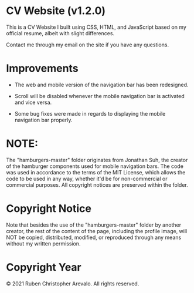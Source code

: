 # CV Website (v1.2.0)
This is a CV Website I built using CSS, HTML, and JavaScript based on my official resume, albeit with slight differences.

Contact me through my email on the site if you have any questions.

# Improvements

* The web and mobile version of the navigation bar has been redesigned.

* Scroll will be disabled whenever the mobile navigation bar is activated and vice versa.

* Some bug fixes were made in regards to displaying the mobile navigation bar properly.

# NOTE: 

The "hamburgers-master" folder originates from Jonathan Suh, the creator of the hamburger components used for mobile navigation bars. The code was used in accordance to the terms of the MIT License, which allows the code to be used in any way, whether it'd be for non-commercial or commercial purposes. All copyright notices are preserved within the folder.

# Copyright Notice

Note that besides the use of the "hamburgers-master" folder by another creator, the rest of the content of the page, including the profile image, will NOT be copied, distributed, modified, or reproduced through any means without my written permission.

# Copyright Year
© 2021 Ruben Christopher Arevalo. All rights reserved.
